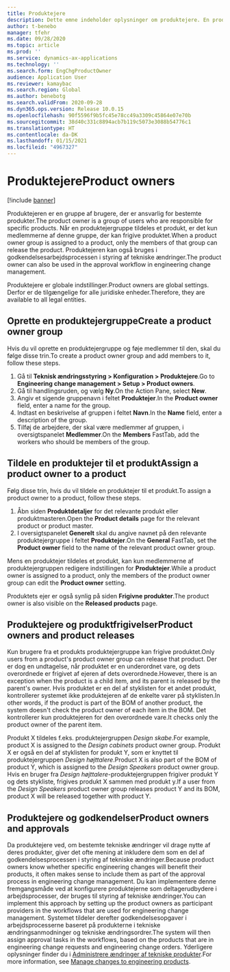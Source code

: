 ```yaml
---
title: Produktejere
description: Dette emne indeholder oplysninger om produktejere. En produktejer er en gruppe af brugere, der er ansvarlig for bestemte produkter. Det er kun medlemmer af gruppen, der kan frigive disse produkter. Produktejeren kan også bruges i godkendelsesarbejdsprocessen.
author: t-benebo
manager: tfehr
ms.date: 09/28/2020
ms.topic: article
ms.prod: ''
ms.service: dynamics-ax-applications
ms.technology: ''
ms.search.form: EngChgProductOwner
audience: Application User
ms.reviewer: kamaybac
ms.search.region: Global
ms.author: benebotg
ms.search.validFrom: 2020-09-28
ms.dyn365.ops.version: Release 10.0.15
ms.openlocfilehash: 90f5596f9b5fc45e78cc49a3309c45864e07e70b
ms.sourcegitcommit: 38d40c331c8894acb7b119c5073e3088b54776c1
ms.translationtype: HT
ms.contentlocale: da-DK
ms.lasthandoff: 01/15/2021
ms.locfileid: "4967327"
---
```

# <a name="product-owners"></a><span data-ttu-id="33ba0-106">Produktejere</span><span class="sxs-lookup"><span data-stu-id="33ba0-106">Product owners</span></span>

[!include [banner](../includes/banner.md)]

<span data-ttu-id="33ba0-107">Produktejeren er en gruppe af brugere, der er ansvarlig for bestemte produkter.</span><span class="sxs-lookup"><span data-stu-id="33ba0-107">The product owner is a group of users who are responsible for specific products.</span></span> <span data-ttu-id="33ba0-108">Når en produktejergruppe tildeles et produkt, er det kun medlemmerne af denne gruppe, der kan frigive produktet.</span><span class="sxs-lookup"><span data-stu-id="33ba0-108">When a product owner group is assigned to a product, only the members of that group can release the product.</span></span> <span data-ttu-id="33ba0-109">Produktejeren kan også bruges i godkendelsesarbejdsprocessen i styring af tekniske ændringer.</span><span class="sxs-lookup"><span data-stu-id="33ba0-109">The product owner can also be used in the approval workflow in engineering change management.</span></span>

<span data-ttu-id="33ba0-110">Produktejere er globale indstillinger.</span><span class="sxs-lookup"><span data-stu-id="33ba0-110">Product owners are global settings.</span></span> <span data-ttu-id="33ba0-111">Derfor er de tilgængelige for alle juridiske enheder.</span><span class="sxs-lookup"><span data-stu-id="33ba0-111">Therefore, they are available to all legal entities.</span></span>

## <a name="create-a-product-owner-group"></a><span data-ttu-id="33ba0-112">Oprette en produktejergruppe</span><span class="sxs-lookup"><span data-stu-id="33ba0-112">Create a product owner group</span></span>

<span data-ttu-id="33ba0-113">Hvis du vil oprette en produktejergruppe og føje medlemmer til den, skal du følge disse trin.</span><span class="sxs-lookup"><span data-stu-id="33ba0-113">To create a product owner group and add members to it, follow these steps.</span></span>

1. <span data-ttu-id="33ba0-114">Gå til **Teknisk ændringsstyring \> Konfiguration \> Produktejere**.</span><span class="sxs-lookup"><span data-stu-id="33ba0-114">Go to **Engineering change management \> Setup \> Product owners**.</span></span>
2. <span data-ttu-id="33ba0-115">Gå til handlingsruden, og vælg **Ny**.</span><span class="sxs-lookup"><span data-stu-id="33ba0-115">On the Action Pane, select **New**.</span></span>
3. <span data-ttu-id="33ba0-116">Angiv et sigende gruppenavn i feltet **Produktejer**.</span><span class="sxs-lookup"><span data-stu-id="33ba0-116">In the **Product owner** field, enter a name for the group.</span></span>
4. <span data-ttu-id="33ba0-117">Indtast en beskrivelse af gruppen i feltet **Navn**.</span><span class="sxs-lookup"><span data-stu-id="33ba0-117">In the **Name** field, enter a description of the group.</span></span>
5. <span data-ttu-id="33ba0-118">Tilføj de arbejdere, der skal være medlemmer af gruppen, i oversigtspanelet **Medlemmer**.</span><span class="sxs-lookup"><span data-stu-id="33ba0-118">On the **Members** FastTab, add the workers who should be members of the group.</span></span>

## <a name="assign-a-product-owner-to-a-product"></a><span data-ttu-id="33ba0-119">Tildele en produktejer til et produkt</span><span class="sxs-lookup"><span data-stu-id="33ba0-119">Assign a product owner to a product</span></span>

<span data-ttu-id="33ba0-120">Følg disse trin, hvis du vil tildele en produktejer til et produkt.</span><span class="sxs-lookup"><span data-stu-id="33ba0-120">To assign a product owner to a product, follow these steps.</span></span>

1. <span data-ttu-id="33ba0-121">Åbn siden **Produktdetaljer** for det relevante produkt eller produktmasteren.</span><span class="sxs-lookup"><span data-stu-id="33ba0-121">Open the **Product details** page for the relevant product or product master.</span></span>
1. <span data-ttu-id="33ba0-122">I oversigtspanelet **Generelt** skal du angive navnet på den relevante produktejergruppe i feltet **Produktejer**.</span><span class="sxs-lookup"><span data-stu-id="33ba0-122">On the **General** FastTab, set the **Product owner** field to the name of the relevant product owner group.</span></span>

<span data-ttu-id="33ba0-123">Mens en produktejer tildeles et produkt, kan kun medlemmerne af produktejergruppen redigere indstillingen for **Produktejer**.</span><span class="sxs-lookup"><span data-stu-id="33ba0-123">While a product owner is assigned to a product, only the members of the product owner group can edit the **Product owner** setting.</span></span>

<span data-ttu-id="33ba0-124">Produktets ejer er også synlig på siden **Frigivne produkter**.</span><span class="sxs-lookup"><span data-stu-id="33ba0-124">The product owner is also visible on the **Released products** page.</span></span>

## <a name="product-owners-and-product-releases"></a><span data-ttu-id="33ba0-125">Produktejere og produktfrigivelser</span><span class="sxs-lookup"><span data-stu-id="33ba0-125">Product owners and product releases</span></span>

<span data-ttu-id="33ba0-126">Kun brugere fra et produkts produktejergruppe kan frigive produktet.</span><span class="sxs-lookup"><span data-stu-id="33ba0-126">Only users from a product's product owner group can release that product.</span></span> <span data-ttu-id="33ba0-127">Der er dog en undtagelse, når produktet er en underordnet vare, og dets overordnede er frigivet af ejeren af dets overordnede.</span><span class="sxs-lookup"><span data-stu-id="33ba0-127">However, there is an exception when the product is a child item, and its parent is released by the parent's owner.</span></span> <span data-ttu-id="33ba0-128">Hvis produktet er en del af styklisten for et andet produkt, kontrollerer systemet ikke produktejeren af de enkelte varer på styklisten.</span><span class="sxs-lookup"><span data-stu-id="33ba0-128">In other words, if the product is part of the BOM of another product, the system doesn't check the product owner of each item in the BOM.</span></span> <span data-ttu-id="33ba0-129">Det kontrollerer kun produktejeren for den overordnede vare.</span><span class="sxs-lookup"><span data-stu-id="33ba0-129">It checks only the product owner of the parent item.</span></span>

<span data-ttu-id="33ba0-130">Produkt X tildeles f.eks. produktejergruppen *Design skabe*.</span><span class="sxs-lookup"><span data-stu-id="33ba0-130">For example, product X is assigned to the *Design cabinets* product owner group.</span></span> <span data-ttu-id="33ba0-131">Produkt X er også en del af styklisten for produkt Y, som er knyttet til produktejergruppen *Design højttalere*.</span><span class="sxs-lookup"><span data-stu-id="33ba0-131">Product X is also part of the BOM of product Y, which is assigned to the *Design Speakers* product owner group.</span></span> <span data-ttu-id="33ba0-132">Hvis en bruger fra *Design højttalere*-produktejergruppen frigiver produkt Y og dets stykliste, frigives produkt X sammen med produkt y.</span><span class="sxs-lookup"><span data-stu-id="33ba0-132">If a user from the *Design Speakers* product owner group releases product Y and its BOM, product X will be released together with product Y.</span></span>

## <a name="product-owners-and-approvals"></a><span data-ttu-id="33ba0-133">Produktejere og godkendelser</span><span class="sxs-lookup"><span data-stu-id="33ba0-133">Product owners and approvals</span></span>

<span data-ttu-id="33ba0-134">Da produktejere ved, om bestemte tekniske ændringer vil drage nytte af deres produkter, giver det ofte mening at inkludere dem som en del af godkendelsesprocessen i styring af tekniske ændringer.</span><span class="sxs-lookup"><span data-stu-id="33ba0-134">Because product owners know whether specific engineering changes will benefit their products, it often makes sense to include them as part of the approval process in engineering change management.</span></span> <span data-ttu-id="33ba0-135">Du kan implementere denne fremgangsmåde ved at konfigurere produktejerne som deltagerudbydere i arbejdsprocesser, der bruges til styring af tekniske ændringer.</span><span class="sxs-lookup"><span data-stu-id="33ba0-135">You can implement this approach by setting up the product owners as participant providers in the workflows that are used for engineering change management.</span></span> <span data-ttu-id="33ba0-136">Systemet tildeler derefter godkendelsesopgaver i arbejdsprocesserne baseret på produkterne i tekniske ændringsanmodninger og tekniske ændringsordrer.</span><span class="sxs-lookup"><span data-stu-id="33ba0-136">The system will then assign approval tasks in the workflows, based on the products that are in engineering change requests and engineering change orders.</span></span> <span data-ttu-id="33ba0-137">Yderligere oplysninger finder du i [Administrere ændringer af tekniske produkter](engineering-change-management.md).</span><span class="sxs-lookup"><span data-stu-id="33ba0-137">For more information, see [Manage changes to engineering products](engineering-change-management.md).</span></span>
